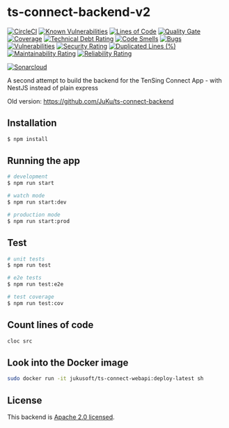 # ts-connect-backend-v2

[![CircleCI](https://circleci.com/gh/JuKu/ts-connect-backend-v2/tree/master.svg?style=svg)](https://circleci.com/gh/JuKu/ts-connect-backend-v2/tree/master)
[![Known Vulnerabilities](https://snyk.io/test/github/JuKu/ts-connect-backend-v2/badge.svg)](https://snyk.io/test/github/JuKu/ts-connect-backend-v2)
[![Lines of Code](https://sonarcloud.io/api/project_badges/measure?project=JuKu_ts-connect-backend-v2&metric=ncloc)](https://sonarcloud.io/dashboard/index/JuKu_ts-connect-backend-v2)
[![Quality Gate](https://sonarcloud.io/api/project_badges/measure?project=JuKu_ts-connect-backend-v2&metric=alert_status)](https://sonarcloud.io/dashboard/index/JuKu_ts-connect-backend-v2)
[![Coverage](https://sonarcloud.io/api/project_badges/measure?project=JuKu_ts-connect-backend-v2&metric=coverage)](https://sonarcloud.io/dashboard/index/JuKu_ts-connect-backend-v2)
[![Technical Debt Rating](https://sonarcloud.io/api/project_badges/measure?project=JuKu_ts-connect-backend-v2&metric=sqale_index)](https://sonarcloud.io/dashboard/index/JuKu_ts-connect-backend-v2)
[![Code Smells](https://sonarcloud.io/api/project_badges/measure?project=JuKu_ts-connect-backend-v2&metric=code_smells)](https://sonarcloud.io/dashboard/index/JuKu_ts-connect-backend-v2)
[![Bugs](https://sonarcloud.io/api/project_badges/measure?project=JuKu_ts-connect-backend-v2&metric=bugs)](https://sonarcloud.io/dashboard/index/JuKu_ts-connect-backend-v2)
[![Vulnerabilities](https://sonarcloud.io/api/project_badges/measure?project=JuKu_ts-connect-backend-v2&metric=vulnerabilities)](https://sonarcloud.io/dashboard/index/JuKu_ts-connect-backend-v2)
[![Security Rating](https://sonarcloud.io/api/project_badges/measure?project=JuKu_ts-connect-backend-v2&metric=security_rating)](https://sonarcloud.io/dashboard/index/JuKu_ts-connect-backend-v2)
[![Duplicated Lines (%)](https://sonarcloud.io/api/project_badges/measure?project=JuKu_ts-connect-backend-v2&metric=duplicated_lines_density)](https://sonarcloud.io/summary/new_code?id=JuKu_ts-connect-backend-v2)
[![Maintainability Rating](https://sonarcloud.io/api/project_badges/measure?project=JuKu_ts-connect-backend-v2&metric=sqale_rating)](https://sonarcloud.io/summary/new_code?id=JuKu_ts-connect-backend-v2)
[![Reliability Rating](https://sonarcloud.io/api/project_badges/measure?project=JuKu_ts-connect-backend-v2&metric=reliability_rating)](https://sonarcloud.io/summary/new_code?id=JuKu_ts-connect-backend-v2)

[![Sonarcloud](https://sonarcloud.io/api/project_badges/quality_gate?project=JuKu_ts-connect-backend-v2)](https://sonarcloud.io/dashboard?id=JuKu_ts-connect-backend-v2)


A second attempt to build the backend for the TenSing Connect App - with NestJS instead of plain express

Old version: https://github.com/JuKu/ts-connect-backend

## Installation

```bash
$ npm install
```

## Running the app

```bash
# development
$ npm run start

# watch mode
$ npm run start:dev

# production mode
$ npm run start:prod
```

## Test

```bash
# unit tests
$ npm run test

# e2e tests
$ npm run test:e2e

# test coverage
$ npm run test:cov
```

## Count lines of code

```bash
cloc src
```

## Look into the Docker image

```bash
sudo docker run -it jukusoft/ts-connect-webapi:deploy-latest sh
```

## License

This backend is [Apache 2.0 licensed](LICENSE).
